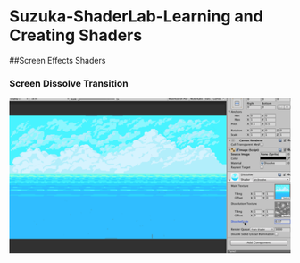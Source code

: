 # Suzuka-ShaderLab-Learning and Creating Shaders

##Screen Effects Shaders

### Screen Dissolve Transition
![Alt Text](https://github.com/gucheng0712/Suzuka-ShaderLab/blob/master/Images/DissolveShader.gif)

